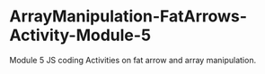 # ArrayManipulation-FatArrows-Activity-Module-5
Module 5 JS coding Activities on fat arrow and array manipulation.
